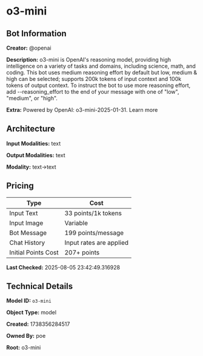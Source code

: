 # o3-mini

## Bot Information

**Creator:** @openai

**Description:** o3-mini is OpenAI's reasoning model, providing high intelligence on a variety of tasks and domains, including science, math, and coding. This bot uses medium reasoning effort by default but low, medium & high can be selected; supports 200k tokens of input context and 100k tokens of output context.
To instruct the bot to use more reasoning effort, add --reasoning_effort to the end of your message with one of "low", "medium", or "high".

**Extra:** Powered by OpenAI: o3-mini-2025-01-31. Learn more


## Architecture

**Input Modalities:** text

**Output Modalities:** text

**Modality:** text->text


## Pricing

| Type | Cost |
|------|------|
| Input Text | 33 points/1k tokens |
| Input Image | Variable |
| Bot Message | 199 points/message |
| Chat History | Input rates are applied |
| Initial Points Cost | 207+ points |

**Last Checked:** 2025-08-05 23:42:49.316928


## Technical Details

**Model ID:** `o3-mini`

**Object Type:** model

**Created:** 1738356284517

**Owned By:** poe

**Root:** o3-mini
